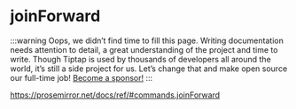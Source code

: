 # joinForward

:::warning
Oops, we didn’t find time to fill this page. Writing documentation needs attention to detail, a great understanding of the project and time to write. Though Tiptap is used by thousands of developers all around the world, it’s still a side project for us. Let’s change that and make open source our full-time job! [Become a sponsor!](https://github.com/sponsors/ueberdosis)
:::

https://prosemirror.net/docs/ref/#commands.joinForward
